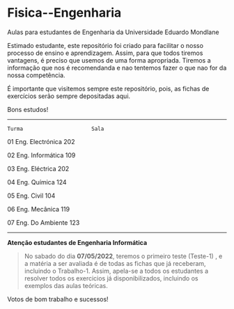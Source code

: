 # Fisica--Engenharia
Aulas para estudantes de Engenharia da Universidade Eduardo Mondlane

Estimado estudante, este repositório foi criado para facilitar o nosso processo de ensino e aprendizagem. Assim, para que todos tiremos vantagens, é preciso que usemos  de uma forma apropriada. Tiremos a informação que nos é recomendanda e nao tentemos fazer o que nao for da nossa competência.


É importante que visitemos sempre este repositório, pois,  as fichas de exercícios serão sempre depositadas aqui.


Bons estudos!

________________________________________________________________________________________________________________________

	Turma	                   Sala
	
01	Eng. Electrónica	   202

02	Eng. Informática	   109

03	Eng. Eléctrica	           202

04	Eng. Química	           124

05	Eng. Civil	           104

06	Eng. Mecânica	           119

07	Eng. Do  Ambiente	   123

___________________________________________________________________________________________________________________________


**Atenção estudantes de Engenharia Informática**


> No sabado do dia **07/05/2022**, teremos o primeiro teste (Teste-1) , e a matéria a ser avaliada é de todas as fichas que já receberam, incluindo o Trabalho-1. Assim, apela-se a todos os estudantes a resolver todos os exercicios já disponibilizados, incluindo os exemplos das aulas teóricas.

Votos de bom trabalho e sucessos!
